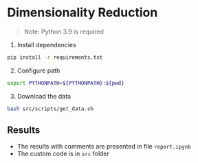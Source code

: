 # Dimensionality Reduction

> Note: Python 3.9 is required

1. Install dependencies
```bash
pip install -r requirements.txt
```
2. Configure path
```bash
export PYTHONPATH=${PYTHONPATH}:${pwd}
```

3. Download the data
```bash
bash src/scripts/get_data.sh
```

## Results
* The results with comments are presented in file `report.ipynb`
* The custom code is in `src` folder